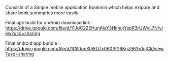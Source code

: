 Consists of a Simple mobile application Bookmin which helps exlpore and share book summaries more easily


Final apk build for android download link : https://drive.google.com/file/d/11JdC2ZEHunAlaY3HknujYepR3rUWvL7N/view?usp=sharing

Final android app bundle : https://drive.google.com/file/d/1GlI0qcX0i8D7x06XIPY6Kgz96Yp1ujCk/view?usp=sharing



